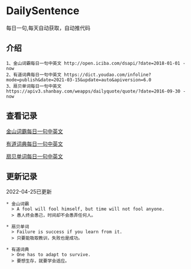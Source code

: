 # DailySentence

每日一句,每天自动获取，自动推代码

## 介绍

```
1、金山词霸每日一句中英文 http://open.iciba.com/dsapi/?date=2018-01-01 - now
2、有道词典每日一句中英文 https://dict.youdao.com/infoline?mode=publish&date=2021-03-15&update=auto&apiversion=6.0
3、扇贝单词每日一句中英文 https://apiv3.shanbay.com/weapps/dailyquote/quote/?date=2016-09-30 - now
```

## 查看记录

[金山词霸每日一句中英文](./data/iciba/)

[有道词典每日一句中英文](./data/youdao/)

[扇贝单词每日一句中英文](./data/shanbay/)

## 更新记录
2022-04-25已更新 
```
* 金山词霸
  > A fool will fool himself, but time will not fool anyone.
  > 愚人终会愚己，时间却不会愚弄任何人。

* 扇贝单词
  > Failure is success if you learn from it.
  > 只要能吸取教训，失败也是成功。

* 有道词典
  > One has to adapt to survive.
  > 要想生存，就要学会适应。

```
